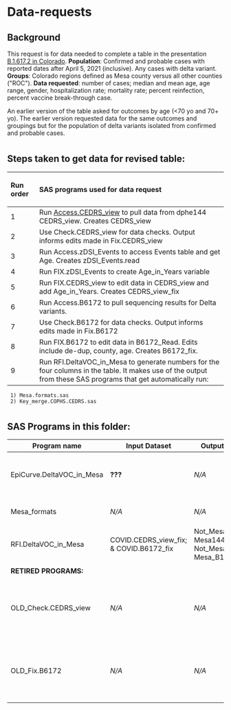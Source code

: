 # Data-requests

## Background 
This request is for data needed to complete a table in the presentation [B.1.617.2 in Colorado](https://docs.google.com/presentation/d/10v9o1mwOVWfGtpJpnd5A6Gr5hDkt4GlVSTkwXSMTLhE/edit?ts=60f1ca9b#slide=id.gdf56bc7d45_8_0). **Population**:  Confirmed and probable cases with reported dates after April 5, 2021 (inclusive). Any cases with delta variant. **Groups**: Colorado regions defined as Mesa county versus all other counties ("ROC"). **Data requested**: number of cases; median and mean age, age range, gender, hospitalization rate; mortality rate; percent reinfection, percent vaccine break-through case. 

An earlier version of the table asked for outcomes by age (<70 yo and 70+ yo).  The earlier version requested data for the same outcomes and groupings but for the population of delta variants isolated from confirmed and probable cases.
#
## Steps taken to get data for revised table:
| <p align="left">Run order</p> | <p align="left">SAS programs used for data request</p> |
| ----- | ------------------------------------------------------------------------------ |
|1| Run [Access.CEDRS_view](\Users\eabush\Documents\GitHub\Data-requests\Access.CEDRS_view.sas) to pull data from dphe144 CEDRS_view. Creates CEDRS_view |
|2| Use Check.CEDRS_view for data checks. Output informs edits made in Fix.CEDRS_view|
|3| Run Access.zDSI_Events to access Events table and get Age. Creates zDSI_Events.read|
|4| Run FIX.zDSI_Events to create Age_in_Years variable|
|5| Run FIX.CEDRS_view to edit data in CEDRS_view and add Age_in_Years. Creates CEDRS_view_fix
|6| Run Access.B6172 to pull sequencing results for Delta variants.
|7| Use Check.B6172 for data checks. Output informs edits made in Fix.B6172|
|8| Run FIX.B6172 to edit data in B6172_Read. Edits include de-dup, county, age. Creates B6172_fix.
|9| Run RFI.DeltaVOC_in_Mesa to generate numbers for the four columns in the table. It makes use of the output from these SAS programs that get automatically run:       
     1) Mesa.formats.sas      
     2) Key_merge.COPHS.CEDRS.sas

#             
## SAS Programs in this folder:

| Program name    | Input Dataset  | Output Dataset   | Purpose                                  
| --------------- | -------------- | ---------------- | ---------------------------------------| 
| EpiCurve.DeltaVOC_in_Mesa|**???**|*N/A*|Generate output used in Excel to chart epi curve|
|Mesa_formats| *N/A* | *N/A* |Create user defined formats
|RFI.DeltaVOC_in_Mesa|COVID.CEDRS_view_fix; & COVID.B6172_fix|Not_Mesa144; Mesa144; Not_Mesa_B16172; Mesa_B16172|Generate numbers for table in presentation
||
|**RETIRED PROGRAMS:** | |
| OLD_Check.CEDRS_view|*N/A*|*N/A*|Code for data checks; new version moved to parent directory|
| OLD_Fix.B6172|*N/A*|*N/A*|Code for data checks; new version moved to parent directory|

